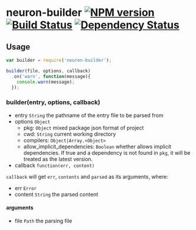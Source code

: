 # neuron-builder [![NPM version](https://badge.fury.io/js/neuron-builder.png)](http://badge.fury.io/js/neuron-builder) [![Build Status](https://travis-ci.org/cortexjs/neuron-builder.png?branch=master)](https://travis-ci.org/cortexjs/neuron-builder) [![Dependency Status](https://gemnasium.com/cortexjs/neuron-builder.png)](https://gemnasium.com/cortexjs/neuron-builder)

## Usage

```js
var builder = require('neuron-builder');

builder(file, options, callback)
  .on('warn', function(message){
    console.warn(message);
  });
```

### builder(entry, options, callback)

- entry `String` the pathname of the entry file to be parsed from
- options `Object`
  - pkg: `Object` mixed package json format of project
  - cwd: `String` current working directory
  - compilers: `Object|Array.<Object>`
  - allow_implicit_dependencies: `Boolean` whether allows implicit dependencies. If true and a dependency is not found in `pkg`, it will be treated as the latest version.
- callback `function(err, content)`

`callback` will get `err`, `contents` and `parsed` as its arguments, where:

- err `Error`
- content `String` the parsed content

#### arguments
  
- file `Path` the parsing file


